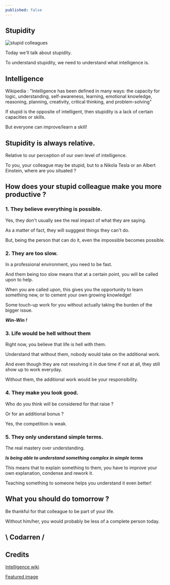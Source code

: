 ```yaml
---
published: false
---
```

## Stupidity
![stupid colleagues](https://github.com/codarrenvelvindron/codarrenvelvindron.github.io/raw/master/images/basic-laws-of-human-stupidity-1024x439.png)

Today we'll talk about stupidity.

To understand stupidity, we need to understand what intelligence is.

## Intelligence
Wikipedia : "Intelligence has been defined in many ways: the capacity for logic, understanding, self-awareness, learning, emotional knowledge, reasoning, planning, creativity, critical thinking, and problem-solving"

If stupid is the opposite of intelligent, then stupidity is a lack of certain capacities or skills.

But everyone can improve/learn a skill!

## Stupidity is always relative.

Relative to our perception of our own level of intelligence.

To you, your colleague may be stupid, but to a Nikola Tesla 
or an Albert Einstein, where are you situated ?

## How does your stupid colleague make you more productive ?

### 1. They believe everything is possible.
Yes, they don't usually see the real impact of what they are saying.

As a matter of fact, they will sugggest things they can't do.

But, being the person that can do it, even the impossible becomes possible.

### 2. They are too slow.
In a professional environment, you need to be fast.

And them being too slow means that at a certain point, 
you will be called upon to help.

When you are called upon, this gives you the opportunity to 
learn something new, or to cement your own growing knowledge!

Some touch-up work for you without actually taking the burden
of the bigger issue.

***Win-Win !***

### 3. Life would be hell without them
Right now, you believe that life is hell with them.

Understand that without them, nobody would take on the additional work.

And even though they are not resolving it in due time if not at all, they still
show up to work everyday.

Without them, the additional work would be your responsibility.

### 4. They make you look good.
Who do you think will be considered for that raise ?

Or for an additional bonus ?

Yes, the competition is weak.

### 5. They only understand simple terms.
The real mastery over understanding.

***Is being able to understand something complex in simple terms***

This means that to explain something to them, you have to improve
your own explanation, condense and rework it.

Teaching something to someone helps you understand it even better!

## What you should do tomorrow ?
Be thankful for that colleague to be part of your life.

Without him/her, you would probably be less of a complete person today.

## \ Codarren /

## Credits
[Intelligence wiki](https://en.wikipedia.org/wiki/Intelligence)

[Featured image](https://intoactioncoaching.de/wp-content/uploads/2020/03/basic-laws-of-human-stupidity-1024x439.png)